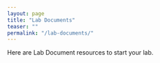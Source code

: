 ```yaml
---
layout: page
title: "Lab Documents"
teaser: ""
permalink: "/lab-documents/"
---
```

Here are Lab Document resources to start your lab.

